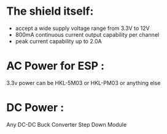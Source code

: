
# The shield itself:
* accept a wide supply voltage range from 3.3V to 12V
* 800mA continuous current output capability per channel
* peak current capability up to 2.0A

# AC Power for ESP : 
3.3v power can be HKL-5M03 or HKL-PM03 or anything else

# DC Power : 
Any DC-DC Buck Converter Step Down Module

